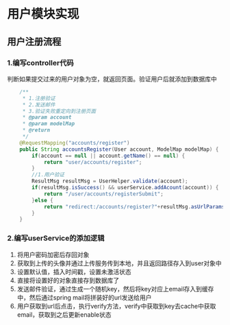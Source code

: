 # 用户模块实现

## 用户注册流程

### 1.编写controller代码

判断如果提交过来的用户对象为空，就返回页面。验证用户后就添加到数据库中
```java
	/**
	 * 1.注册验证
	 * 2.发送邮件
	 * 3.验证失败重定向到注册页面
	 * @param account
	 * @param modelMap
	 * @return
	 */
	@RequestMapping("accounts/register")
	public String accountsRegister(User account, ModelMap modelMap) {
		if(account == null || account.getName() == null) {
			return "user/accounts/register";
		}
		//1.用户验证
		ResultMsg resultMsg = UserHelper.validate(account);
		if(resultMsg.isSuccess() && userService.addAcount(account)) {
			return "/user/accounts/registerSubmit";
		}else {
			return "redirect:/accounts/register?"+resultMsg.asUrlParams();
		}
	}
```

### 2.编写userService的添加逻辑
1. 将用户密码加密后存回对象
2. 获取到上传的头像并通过上传服务传到本地，并且返回路径存入到user对象中
3. 设置默认值，插入时间戳，设置未激活状态
4. 直接将设置好的对象直接存到数据库了
5. 发送邮件验证，通过生成一个随机key，然后将key对应上email存入到缓存中，然后通过spring mail将拼装好的url发送给用户
6. 用户获取到url后点击，执行verify方法，verify中获取到key去cache中获取email，获取到之后更新enable状态